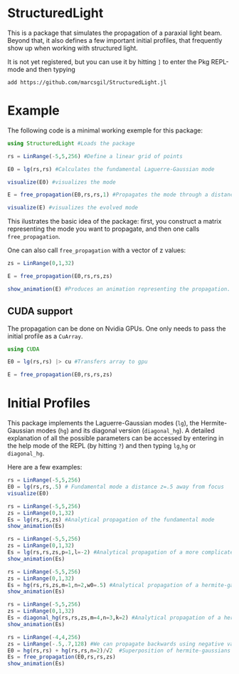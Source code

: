 # StructuredLight

This is a package that simulates the propagation of a paraxial light beam. Beyond that, it also defines a few important initial profiles, that frequently show up when working with structured light.

It is not yet registered, but you can use it by hitting `]` to enter the Pkg REPL-mode and then typying 

```
add https://github.com/marcsgil/StructuredLight.jl
```
# Example

The following code is a minimal working exemple for this package:

```julia
using StructuredLight #Loads the package

rs = LinRange(-5,5,256) #Define a linear grid of points

E0 = lg(rs,rs) #Calculates the fundamental Laguerre-Gaussian mode

visualize(E0) #visualizes the mode

E = free_propagation(E0,rs,rs,1) #Propagates the mode through a distance of z=1

visualize(E) #visualizes the evolved mode
```

This ilustrates the basic idea of the package: first, you construct a matrix representing the mode you want to propagate, and then one calls `free_propagation`.

One can also call `free_propagation` with a vector of z values:

```julia
zs = LinRange(0,1,32)

E = free_propagation(E0,rs,rs,zs)

show_animation(E) #Produces an animation representing the propagation.
```

## CUDA support

The propagation can be done on Nvidia GPUs. One only needs to pass the initial profile as a `CuArray`.

```julia
using CUDA

E0 = lg(rs,rs) |> cu #Transfers array to gpu

E = free_propagation(E0,rs,rs,zs)
```

# Initial Profiles

This package implements the Laguerre-Gaussian modes (`lg`), the Hermite-Gaussian modes (`hg`) and its diagonal version (`diagonal_hg`). A detailed explanation of all the possible parameters can be accessed by entering in the help mode of the REPL (by hitting `?`) and then typing `lg`,`hg` or `diagonal_hg`.

Here are a few examples:

```julia
rs = LinRange(-5,5,256)
E0 = lg(rs,rs,.5) # Fundamental mode a distance z=.5 away from focus
visualize(E0)
```

```julia
rs = LinRange(-5,5,256) 
zs = LinRange(0,1,32)
Es = lg(rs,rs,zs) #Analytical propagation of the fundamental mode
show_animation(Es)
```

```julia
rs = LinRange(-5,5,256) 
zs = LinRange(0,1,32)
Es = lg(rs,rs,zs,p=1,l=-2) #Analytical propagation of a more complicated laguerre-gaussian
show_animation(Es)
```

```julia
rs = LinRange(-5,5,256) 
zs = LinRange(0,1,32)
Es = hg(rs,rs,zs,m=1,n=2,w0=.5) #Analytical propagation of a hermite-gaussian with adjusted waist
show_animation(Es)
```

```julia
rs = LinRange(-5,5,256) 
zs = LinRange(0,1,32)
Es = diagonal_hg(rs,rs,zs,m=4,n=3,k=2) #Analytical propagation of a hermite-gaussian with adjusted wavenumber
show_animation(Es)
```

```julia
rs = LinRange(-4,4,256) 
zs = LinRange(-.5,.7,128) #We can propagate backwards using negative values of z
E0 = hg(rs,rs) + hg(rs,rs,n=2)/√2  #Superposition of hermite-gaussians
Es = free_propagation(E0,rs,rs,zs)
show_animation(Es)
```
